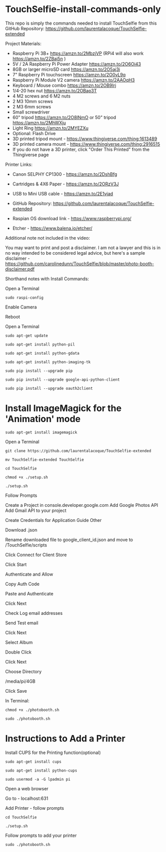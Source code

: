 # TouchSelfie-install-commands-only
This repo is simply the commands needed to install TouchSelfie from this GitHub Repository: https://github.com/laurentalacoque/TouchSelfie-extended

Project Materials:
- Raspberry Pi 3B+ https://amzn.to/2MbzjVP (RPi4 will also work https://amzn.to/2ZBaj5n )
- 5V / 2A Raspberry Pi Power Adapter https://amzn.to/2O6Oi43
- 8GB or larger microSD card https://amzn.to/2O5aj3i
- 7" Raspberry Pi touchscreen https://amzn.to/2O0vL9q
- Raspberry Pi Module V2 camera https://amzn.to/2AAOqH3
- Keyboard / Mouse combo https://amzn.to/2OB9Irj
- 1/4-20 hex nut https://amzn.to/2OBap3T
- 4 M2 screws and 6 M2 nuts
- 2 M3 10mm screws
- 2 M3 6mm screws
- Small screwdriver
- 60" tripod https://amzn.to/2O8lNmO
or 50" tripod https://amzn.to/2MhWXju
- Light Ring https://amzn.to/2MYEZXu
- Optional: Flash Drive
- 3D printed tripod mount - https://www.thingiverse.com/thing:1613489
- 3D printed camera mount - https://www.thingiverse.com/thing:2916515
- If you do not have a 3D printer, click "Order This Printed" from the Thingiverse page

Printer Links:
- Canon SELPHY CP1300 - https://amzn.to/2DshBfg
- Cartridges & 4X6 Paper - https://amzn.to/2ORzV3J
- USB to Mini USB cable - https://amzn.to/2E1vjad


- GitHub Repository: https://github.com/laurentalacoque/TouchSelfie-extended
- Raspian OS download link - https://www.raspberrypi.org/
- Etcher - https://www.balena.io/etcher/

Additional note not included in the video:

You may want to print and post a disclaimer. I am not a lawyer and this is in no way intended to be considered legal advice, but here's a sample disclaimer - https://github.com/carolinedunn/TouchSelfie/blob/master/photo-booth-disclaimer.pdf

Shorthand notes with Install Commands:

Open a Terminal

```sudo raspi-config```

Enable Camera

Reboot

Open a Terminal

```
sudo apt-get update

sudo apt-get install python-pil

sudo apt-get install python-gdata

sudo apt-get install python-imaging-tk

sudo pip install --upgrade pip

sudo pip install --upgrade google-api-python-client

sudo pip install --upgrade oauth2client
```

# Install ImageMagick for the 'Animation' mode

```sudo apt-get install imagemagick```

Open a Terminal 

```
git clone https://github.com/laurentalacoque/TouchSelfie-extended

mv TouchSelfie-extended TouchSelfie

cd TouchSelfie

chmod +x ./setup.sh

./setup.sh
```

Follow Prompts

Create a Project in console.developer.google.com
Add Google Photos API
Add Gmail API to your project

Create Credentials for Application Guide Other

Download .json

Rename downloaded file to google_client_id.json and move to /TouchSelfie/scripts

Click Connect for Client Store

Click Start

Authenticate and Allow

Copy Auth Code

Paste and Authenticate

Click Next

Check Log email addresses

Send Test email

Click Next

Select Album

Double Click

Click Next

Choose Directory 

/media/pi/4GB

Click Save

In Terminal:

```
chmod +x ./photobooth.sh

sudo ./photobooth.sh
```

# Instructions to Add a Printer

Install CUPS for the Printing function(optional)

```
sudo apt-get install cups

sudo apt-get install python-cups

sudo usermod -a -G lpadmin pi
```

Open a web browser

Go to - localhost:631

Add Printer - follow prompts
```
cd TouchSelfie

./setup.sh
```

Follow prompts to add your printer

```sudo ./photobooth.sh```
